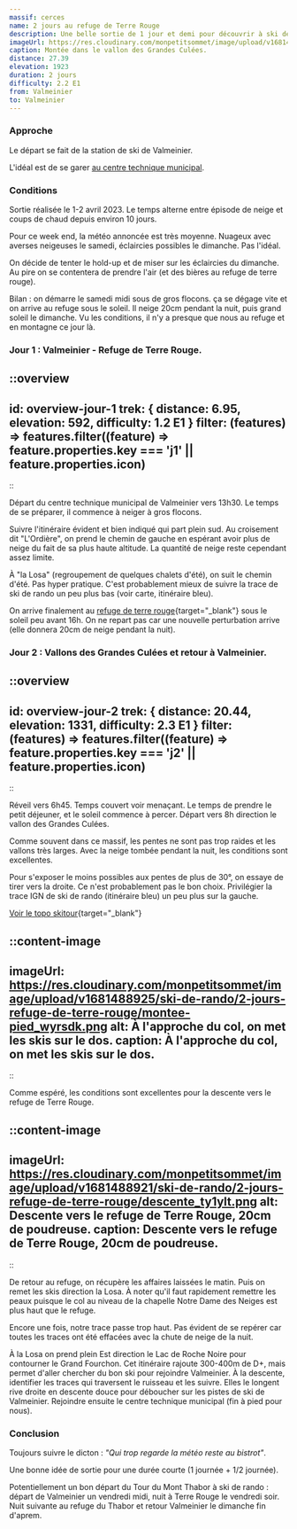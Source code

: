 ```yaml
---
massif: cerces
name: 2 jours au refuge de Terre Rouge
description: Une belle sortie de 1 jour et demi pour découvrir à ski de rando la vallée de la Neuvache et le refuge de Terre Rouge. Idéal en cas de météo incertaine de par son accès facile et sa proximité avec la station de Valmeinier. Avec un peu plus de temps, on peut rajouter une nuit au refuge du Thabor et en profiter pour aller à plus de 3000m d'altitude jusqu'au sommet qui porte le même nom.
imageUrl: https://res.cloudinary.com/monpetitsommet/image/upload/v1681488918/ski-de-rando/2-jours-refuge-de-terre-rouge/montee-ski_mw2edg.jpg
caption: Montée dans le vallon des Grandes Culées.
distance: 27.39
elevation: 1923
duration: 2 jours
difficulty: 2.2 E1
from: Valmeinier
to: Valmeinier
---
```


### Approche
Le départ se fait de la station de ski de Valmeinier.

L'idéal est de se garer [au centre technique municipal](https://goo.gl/maps/zmCCdcBCXhpkSNDUA).

### Conditions
Sortie réalisée le 1-2 avril 2023. Le temps alterne entre épisode de neige et coups de chaud depuis environ 10 jours.

Pour ce week end, la météo annoncée est très moyenne. Nuageux avec averses neigeuses le samedi, éclaircies possibles le dimanche. Pas l'idéal.

On décide de tenter le hold-up et de miser sur les éclaircies du dimanche. Au pire on se contentera de prendre l'air (et des bières au refuge de terre rouge).

Bilan : on démarre le samedi midi sous de gros flocons. ça se dégage vite et on arrive au refuge sous le soleil. Il neige 20cm pendant la nuit, puis grand soleil le dimanche. Vu les conditions, il n'y a presque que nous au refuge et en montagne ce jour là.

### Jour 1 : Valmeinier - Refuge de Terre Rouge.

::overview
---
id: overview-jour-1
trek: { distance: 6.95, elevation: 592, difficulty: 1.2 E1 }
filter: (features) => features.filter((feature) => feature.properties.key === 'j1' || feature.properties.icon)
---
::

Départ du centre technique municipal de Valmeinier vers 13h30. Le temps de se préparer, il commence à neiger à gros flocons.

Suivre l'itinéraire évident et bien indiqué qui part plein sud. Au croisement dit "L'Ordière", on prend le chemin de gauche en espérant avoir plus de neige du fait de sa plus haute altitude. La quantité de neige reste cependant assez limite.

À "la Losa" (regroupement de quelques chalets d'été), on suit le chemin d'été. Pas hyper pratique. C'est probablement mieux de suivre la trace de ski de rando un peu plus bas (voir carte, itinéraire bleu).

On arrive finalement au [refuge de terre rouge](/refuges/terre-rouge){target="_blank"} sous le soleil peu avant 16h. On ne repart pas car une nouvelle perturbation arrive (elle donnera 20cm de neige pendant la nuit).


### Jour 2 : Vallons des Grandes Culées et retour à Valmeinier.

::overview
---
id: overview-jour-2
trek: { distance: 20.44, elevation: 1331, difficulty: 2.3 E1 }
filter: (features) => features.filter((feature) => feature.properties.key === 'j2' || feature.properties.icon)
---
::

Réveil vers 6h45. Temps couvert voir menaçant. Le temps de prendre le petit déjeuner, et le soleil commence à percer. Départ vers 8h direction le vallon des Grandes Culées.

Comme souvent dans ce massif, les pentes ne sont pas trop raides et les vallons très larges. Avec la neige tombée pendant la nuit, les conditions sont excellentes.

Pour s'exposer le moins possibles aux pentes de plus de 30°, on essaye de tirer vers la droite. Ce n'est probablement pas le bon choix. Privilégier la trace IGN de ski de rando (itinéraire bleu) un peu plus sur la gauche.

[Voir le topo skitour](https://skitour.fr/topos/5659){target="_blank"}

::content-image
---
imageUrl: https://res.cloudinary.com/monpetitsommet/image/upload/v1681488925/ski-de-rando/2-jours-refuge-de-terre-rouge/montee-pied_wyrsdk.png
alt: À l'approche du col, on met les skis sur le dos.
caption: À l'approche du col, on met les skis sur le dos.
---
::

Comme espéré, les conditions sont excellentes pour la descente vers le refuge de Terre Rouge.

::content-image
---
imageUrl: https://res.cloudinary.com/monpetitsommet/image/upload/v1681488921/ski-de-rando/2-jours-refuge-de-terre-rouge/descente_ty1ylt.png
alt: Descente vers le refuge de Terre Rouge, 20cm de poudreuse.
caption: Descente vers le refuge de Terre Rouge, 20cm de poudreuse.
---
::

De retour au refuge, on récupère les affaires laissées le matin. Puis on remet les skis direction la Losa. À noter qu'il faut rapidement remettre les peaux puisque le col au niveau de la chapelle Notre Dame des Neiges est plus haut que le refuge.

Encore une fois, notre trace passe trop haut. Pas évident de se repérer car toutes les traces ont été effacées avec la chute de neige de la nuit.

À la Losa on prend plein Est direction le Lac de Roche Noire pour contourner le Grand Fourchon. Cet itinéraire rajoute 300-400m de D+, mais permet d'aller chercher du bon ski pour rejoindre Valmeinier. À la descente, identifier les traces qui traversent le ruisseau et les suivre. Elles le longent rive droite en descente douce pour déboucher sur les pistes de ski de Valmeinier. Rejoindre ensuite le centre technique municipal (fin à pied pour nous).

### Conclusion
Toujours suivre le dicton : _"Qui trop regarde la météo reste au bistrot"_.

Une bonne idée de sortie pour une durée courte (1 journée + 1/2 journée).

Potentiellement un bon départ du Tour du Mont Thabor à ski de rando : départ de Valmeinier un vendredi midi, nuit à Terre Rouge le vendredi soir. Nuit suivante au refuge du Thabor et retour Valmeinier le dimanche fin d'aprem.

